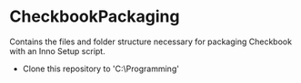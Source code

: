 # CheckbookPackaging
Contains the files and folder structure necessary for packaging Checkbook with an Inno Setup script.

* Clone this repository to 'C:\Programming'

